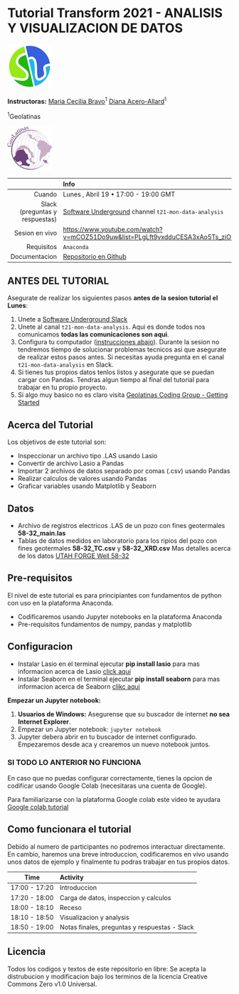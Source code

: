 # Tutorial Transform 2021 - ANALISIS Y VISUALIZACION DE DATOS

![SWUNG Logo](/images/SWUNG_logo.png)

**Instructoras:**
[Maria Cecilia Bravo](https://github.com/mariabravosegnini)<sup>1</sup>
[Diana Acero-Allard](https://dianaceroallard.github.io/)<sup>1</sup> 

 <sup>1</sup>Geolatinas

![GL Logo](/images/GL_logo.jpeg)

|         | Info |
|--------:|:-----|
| Cuando | Lunes , Abril 19 • 17:00 - 19:00 GMT |
| Slack (preguntas y respuestas) | [Software Underground](https://softwareunderground.org/) channel `t21-mon-data-analysis` |
| Sesion en vivo | https://www.youtube.com/watch?v=mCOZ51Do9uw&list=PLgLft9vxdduCESA3xAo5Ts_ziO8vZAFG1&index=4 |
| Requisitos  | `Anaconda` |
| Documentacion | [Repositorio en Github](https://github.com/mariabravosegnini/Tutorial_Transform_2021)|


## ANTES DEL TUTORIAL

Asegurate de realizar los siguientes pasos **antes de la sesion tutorial el Lunes**:

1. Unete a [Software Underground Slack](https://softwareunderground.org/slack)
2. Unete al canal `t21-mon-data-analysis`. Aqui es donde todos nos comunicamos **todas las comunicaciones son aqui**.
3. Configura tu computador ([instrucciones abajo](#Configuracion)). Durante la sesion no tendremos tiempo 
   de solucionar problemas tecnicos asi que asegurate de realizar estos pasos antes. Si necesitas ayuda 
   pregunta en el canal `t21-mon-data-analysis` en Slack.
4. Si tienes tus propios datos tenlos listos y asegurate que se puedan cargar con Pandas. Tendras algun tiempo
   al final del tutorial para trabajar en tu propio proyecto.
5. Si algo muy basico no es claro visita [Geolatinas Coding Group - Getting Started](https://geolatinas.github.io/)

## Acerca del Tutorial

Los objetivos de este tutorial son: 
- Inspeccionar un archivo tipo .LAS usando Lasio
- Convertir de archivo Lasio a Pandas
- Importar 2 archivos de datos separado por comas (.csv) usando Pandas
- Realizar calculos de valores usando Pandas
- Graficar variables usando Matplotlib y Seaborn

## Datos 

- Archivo de registros electricos .LAS de un pozo con fines geotermales **58-32_main.las**
- Tablas de datos medidos en laboratorio para los ripios del pozo con fines geotermales **58-32_TC.csv** y **58-32_XRD.csv**
Mas detalles acerca de los datos [UTAH FORGE Well 58-32](https://gdr.openei.org/submissions/1111)

## Pre-requisitos

El nivel de este tutorial es para principiantes con fundamentos de python con uso en la plataforma Anaconda.
- Codificaremos usando Jupyter notebooks en la plataforma Anaconda
- Pre-requisitos fundamentos de numpy, pandas y matplotlib


## Configuracion

- Instalar Lasio en el terminal ejecutar **pip install lasio** para mas informacion acerca de Lasio [click aqui](https://pypi.org/project/lasio/)
- Instalar Seaborn en el terminal ejecutar **pip install seaborn** para mas informacion acerca de Seaborn [clikc aqui](https://pypi.org/project/seaborn/)

**Empezar un Jupyter notebook:**

1. **Usuarios de Windows:** Asegurense que su buscador de internet **no sea Internet Explorer**. 
2. Empezar un Jupyter notebook: `jupyter notebook`
3. Jupyter debera abrir en tu buscador de internet configurado. Empezaremos desde aca y crearemos 
   un nuevo notebook juntos. 

###  SI TODO LO ANTERIOR NO FUNCIONA

En caso que no puedas configurar correctamente, tienes la opcion de codificar usando 
Google Colab (necesitaras una cuenta de Google).

Para familiarizarse con la plataforma Google colab este video te ayudara
[Google colab tutorial](https://transform2020.sched.com/event/c7Jn/tutorial-using-python-subsurface-tools-no-install-required)


## Como funcionara el tutorial

Debido al numero de participantes no podremos interactuar directamente. 
En cambio, haremos una breve introduccion, codificaremos en vivo usando unos datos de 
ejemplo y finalmente tu podras trabajar en tus propios datos.

| Time          | Activity |
|:-------------:|:---------|
| 17:00 - 17:20 | Introduccion |
| 17:20 - 18:00 | Carga de datos, inspeccion y calculos |
| 18:00 - 18:10 | Receso |
| 18:10 - 18:50 | Visualizacion y analysis |
| 18:50 - 19:00 | Notas finales, preguntas y respuestas - Slack |

## Licencia

Todos los codigos y textos de este repositorio en libre: Se acepta la distrubucion y modificacion 
bajo los terminos de la licencia Creative Commons Zero v1.0 Universal.

